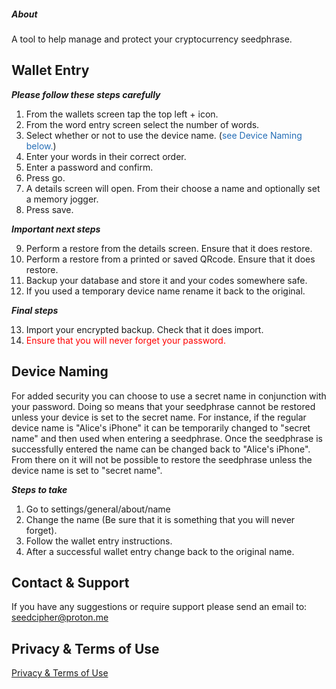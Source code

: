 

##### About
A tool to help manage and protect your cryptocurrency seedphrase.

## Wallet Entry

***Please follow these steps carefully***

1. From the wallets screen tap the top left + icon.
2. From the word entry screen select the number of words.
3. Select whether or not to use the device name. (<font color="#246DB6">see Device Naming below.</font>)
4. Enter your words in their correct order.
5. Enter a password and confirm.
6. Press go.
7. A details screen will open. From their choose a name and optionally set a memory jogger.
8. Press save.

***Important next steps***

9. Perform a restore from the details screen. Ensure that it does restore.
10. Perform a restore from a printed or saved QRcode. Ensure that it does restore.
11. Backup your database and store it and your codes somewhere safe.
12. If you used a temporary device name rename it back to the original.

***Final steps***

13. Import your encrypted backup. Check that it does import.
14. <font color="red">Ensure that you will never forget your password.</font>

## Device Naming

For added security you can choose to use a secret name in conjunction with your password. Doing so means that your seedphrase cannot be restored unless your device is set to the secret name. For instance, if the regular device name is "Alice's iPhone" it can be temporarily changed to "secret name" and then used when entering a seedphrase. Once the seedphrase is successfully entered the name can be changed back to "Alice's iPhone". From there on it will not be possible to restore the seedphrase unless the device name is set to "secret name".

***Steps to take***

1. Go to settings/general/about/name
2. Change the name (Be sure that it is something that you will never forget).
3. Follow the wallet entry instructions.
4. After a successful wallet entry change back to the original name.


## Contact & Support

If you have any suggestions or require support please send an email to: seedcipher@proton.me

## Privacy & Terms of Use

[Privacy & Terms of Use](https://seedlock.github.io/terms.html)



